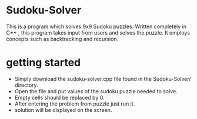 # Sudoku-Solver
This is a program which solves 9x9 Sudoku puzzles. Written completely in C++ , this program takes input from users and solves the puzzle. It employs concepts such as backtracking and recursion.
# getting started
* Simply download the sudoku-solver.cpp file found in the Sudoku-Solver/ directory.
* Open the file and put values of the sudoku puzzle needed to solve.
* Empty cells should be replaced by 0.
* After entering the problem from puzzle just run it.
* solution will be displayed on the screen.
